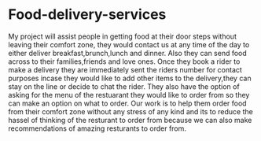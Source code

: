 # Food-delivery-services
My project will assist people in getting food at their door steps without leaving their comfort zone, they would contact us at any time of the day to either deliver breakfast,brunch,lunch and dinner. Also they can send food across to their families,friends and love ones. Once they book a rider to make a delivery they are immediately sent the riders number for contact purposes incase they would like to add other items to the delivery,they can stay on the line or decide to chat the rider. 
They also have the option of asking for the menu of the restuarant they would like to order from so they can make an option on what to order. Our work is to help them order food from their comfort zone without any stress of any kind and its to reduce the hassel of thinking of the resturant to order from because we can also make recommendations of amazing resturants to order from. 
